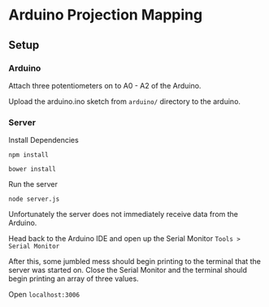 # Arduino Projection Mapping

## Setup

### Arduino

Attach three potentiometers on to A0 - A2 of the Arduino.

Upload the arduino.ino sketch from `arduino/` directory to the arduino.

### Server

Install Dependencies

    npm install

    bower install

Run the server

    node server.js
    
Unfortunately the server does not immediately receive data from the Arduino.

Head back to the Arduino IDE and open up the Serial Monitor `Tools > Serial Monitor`

After this, some jumbled mess should begin printing to the terminal that the server was started on. Close the Serial Monitor and the terminal should begin printing an array of three values.

Open `localhost:3006`